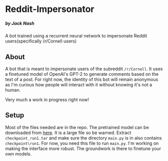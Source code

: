 # Reddit-Impersonator
##### by Jack Nash
A bot trained using a recurrent neural network to impersonate Reddit users(specifically /r/Cornell users)

## About
A bot that is meant to impersonate users of the subreddit `/r/Cornell`. It uses a finetuned model of OpenAI's GPT-2 to generate comments based on the text of a post. For right now, the identity of this bot will remain anonymous as I'm curious how people will interact with it without knowing it's not a human. 

Very much a work in progress right now!

## Setup
Most of the files needed are in the repo. The pretrained model can be downloaded from [here](https://drive.google.com/file/d/1-8ThQb1GKcMl079aN0HQyRUGOxqcwLmU/view?usp=sharing). It is a large file so be warned. Extract `checkpoint_run1.tar` and make sure the directory `main.py` is in also contains `checkpoint\run1`. For now, you need this file to run `main.py`. I'm working on making the interface more robust. The groundwork is there to finetune your own models.
